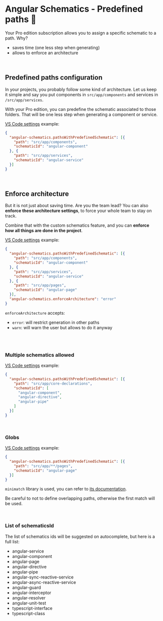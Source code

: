 # Angular Schematics - Predefined paths 💎

Your Pro edition subscription allows you to assign a specific schematic to a path. Why?
- saves time (one less step when generating)
- allows to enforce an architecture

<br>

## Predefined paths configuration

In your projects, you probably follow some kind of architecture. Let us keep it simple and say you put components in `src/app/components` and services in `/src/app/services`.

With your Pro edition, you can predefine the schematic associated to those folders. That will be one less step when generating a component or service.

[VS Code settings](command:workbench.action.openWorkspaceSettings) example:

```json
{
  "angular-schematics.pathsWithPredefinedSchematic": [{
    "path": "src/app/components",
    "schematicId": "angular-component"
  }, {
    "path": "src/app/services",
    "schematicId": "angular-service"
  }]
}
```

<br>

## Enforce architecture

But it is not just about saving time. Are you the team lead? You can also **enforce these architecture settings**, to force your whole team to stay on track.

Combine that with the custom schematics feature, and you can **enforce how all things are done in the project**.

[VS Code settings](command:workbench.action.openWorkspaceSettings) example:

```json
{
  "angular-schematics.pathsWithPredefinedSchematic": [{
    "path": "src/app/components",
    "schematicId": "angular-component"
  }, {
    "path": "src/app/services",
    "schematicId": "angular-service"
  }, {
    "path": "src/app/pages",
    "schematicId": "angular-page"
  }],
  "angular-schematics.enforceArchitecture": "error"
}
```

`enforceArchitecture` accepts:
- `error`: will restrict generation in other paths
- `warn`: will warn the user but allows to do it anyway

<br>
<br>

### Multiple schematics allowed

[VS Code settings](command:workbench.action.openWorkspaceSettings) example:
```json
{
  "angular-schematics.pathsWithPredefinedSchematic": [{
    "path": "src/app/core-declarations",
    "schematicId": [
      "angular-component",
      "angular-directive",
      "angular-pipe"
    ]
  }]
}
```

<br>

### Globs

[VS Code settings](command:workbench.action.openWorkspaceSettings) example:

```json
{
  "angular-schematics.pathsWithPredefinedSchematic": [{
    "path": "src/app/**/pages",
    "schematicId": "angular-page"
  }]
}
```

`minimatch` library is used, you can refer to [its documentation](https://github.com/isaacs/minimatch).

Be careful to not to define overlapping paths, otherwise the first match will be used.

<br>

### List of schematicsId

The list of schematics ids will be suggested on autocomplete, but here is a full list:

- angular-service
- angular-component
- angular-page
- angular-directive
- angular-pipe
- angular-sync-reactive-service
- angular-async-reactive-service
- angular-guard
- angular-interceptor
- angular-resolver
- angular-unit-test
- typescript-interface
- typescript-class

<br>
